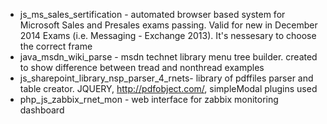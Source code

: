 * js_ms_sales_sertification - automated browser based system for Microsoft Sales and Presales exams passing. Valid for new in December 2014 Exams (i.e. Messaging - Exchange 2013). It's nessesary to choose the correct frame
* java_msdn_wiki_parse - msdn technet library menu tree builder. created to show difference between tread and nonthread examples
* js_sharepoint_library_nsp_parser_4_rnets- library of pdffiles parser and table creator. JQUERY, http://pdfobject.com/, simpleModal plugins used
* php_js_zabbix_rnet_mon - web interface for zabbix monitoring dashboard
